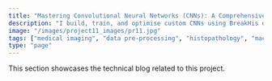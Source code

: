 ```yaml
---
title: "Mastering Convolutional Neural Networks (CNNs): A Comprehensive Guide to Building, Training, and Optimising CNNs for Real-World (Healthcare) Applications"
description: "I build, train, and optimise custom CNNs using BreakHis data set of histopathology slides."
image: "/images/project11_images/pr11.jpg"
tags: ["medical imaging", "data pre-processing", "histopathology", "machine learning", "AI in healthcare"]
type: "page"
---
```


This section showcases the technical blog related to this project. 